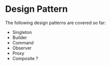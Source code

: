 # Design Pattern
The following design patterns are covered so far:
* Singleton
* Builder
* Command
* Observer
* Proxy
* Composite ?